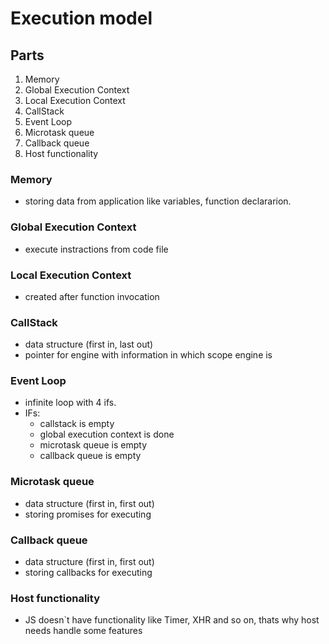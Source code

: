 # Execution model

## Parts

1. Memory
2. Global Execution Context
3. Local Execution Context
4. CallStack
5. Event Loop
6. Microtask queue
7. Callback queue
8. Host functionality

### Memory

- storing data from application like variables, function declararion.

### Global Execution Context

- execute instractions from code file

### Local Execution Context

- created after function invocation

### CallStack

- data structure (first in, last out)
- pointer for engine with information in which scope engine is

### Event Loop

- infinite loop with 4 ifs.
- IFs:
  - callstack is empty
  - global execution context is done
  - microtask queue is empty
  - callback queue is empty

### Microtask queue

- data structure (first in, first out)
- storing promises for executing

### Callback queue

- data structure (first in, first out)
- storing callbacks for executing

### Host functionality

- JS doesn`t have functionality like Timer, XHR and so on, thats why host needs handle some features